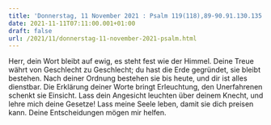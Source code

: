 ```yaml
---
title: 'Donnerstag, 11 November 2021 : Psalm 119(118),89-90.91.130.135.175.'
date: 2021-11-11T07:11:00.001+01:00
draft: false
url: /2021/11/donnerstag-11-november-2021-psalm.html
---
```


Herr, dein Wort bleibt auf ewig, es steht fest wie der Himmel. Deine Treue währt von Geschlecht zu Geschlecht; du hast die Erde gegründet, sie bleibt bestehen. Nach deiner Ordnung bestehen sie bis heute, und dir ist alles dienstbar. Die Erklärung deiner Worte bringt Erleuchtung, den Unerfahrenen schenkt sie Einsicht. Lass dein Angesicht leuchten über deinem Knecht, und lehre mich deine Gesetze! Lass meine Seele leben, damit sie dich preisen kann. Deine Entscheidungen mögen mir helfen.